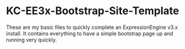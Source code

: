 # KC-EE3x-Bootstrap-Site-Template
These are my basic files to quickly complete an ExpressionEngine v3.x install. It contains everything to have a simple bootstrap page up and running very quickly.
